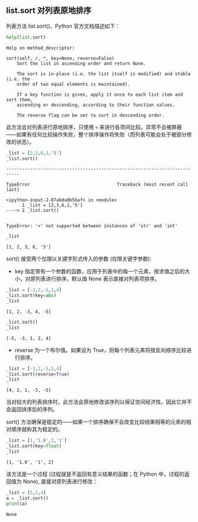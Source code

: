 ## list.sort 对列表原地排序

列表方法 list.sort()，Python 官方文档描述如下：


```python
help(list.sort)
```

    Help on method_descriptor:
    
    sort(self, /, *, key=None, reverse=False)
        Sort the list in ascending order and return None.
        
        The sort is in-place (i.e. the list itself is modified) and stable (i.e. the
        order of two equal elements is maintained).
        
        If a key function is given, apply it once to each list item and sort them,
        ascending or descending, according to their function values.
        
        The reverse flag can be set to sort in descending order.
    
    

此方法会对列表进行原地排序，只使用 `<` 来进行各项间比较。异常不会被屏蔽——如果有任何比较操作失败，整个排序操作将失败（而列表可能会处于被部分修改的状态）。


```python
_list = [2,3,6,1,'5']
_list.sort()
```


    ---------------------------------------------------------------------------

    TypeError                                 Traceback (most recent call last)

    <ipython-input-2-87abda0b5baf> in <module>
          1 _list = [2,3,6,1,'5']
    ----> 2 _list.sort()
    

    TypeError: '<' not supported between instances of 'str' and 'int'



```python
_list
```




    [1, 2, 3, 6, '5']



sort() 接受两个仅限以关键字形式传入的参数 (仅限关键字参数):
- key 指定带有一个参数的函数，应用于列表中的每一个元素，按求值之后的大小，对原列表进行排序。默认值 None 表示直接对列表项排序。


```python
_list = [-3,2,-5,1,4]
_list.sort(key=abs)
_list
```




    [1, 2, -3, 4, -5]




```python
_list.sort()
_list
```




    [-5, -3, 1, 2, 4]



- reverse 为一个布尔值。如果设为 True，则每个列表元素将按反向顺序比较进行排序。


```python
_list = [-3,2,-5,1,4]
_list.sort(reverse=True)
_list
```




    [4, 2, 1, -3, -5]



当对较大的列表排序时，此方法会原地修改该序列以保证空间经济性。因此它并不会返回排序后的序列。

sort() 方法确保是稳定的——如果一个排序确保不会改变比较结果相等的元素的相对顺序就称其为稳定的。


```python
_list = [1,'1.0',2,'1']
_list.sort(key=float)
_list
```




    [1, '1.0', '1', 2]



该方法是一个过程 (过程就是不返回有意义结果的函数；在 Python 中，过程的返回值为 None), 直接对原列表进行修改：


```python
_list = [5,1,4]
a = _list.sort()
print(a)
```

    None
    
